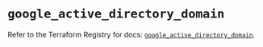 # `google_active_directory_domain`

Refer to the Terraform Registry for docs: [`google_active_directory_domain`](https://registry.terraform.io/providers/hashicorp/google/6.49.3/docs/resources/active_directory_domain).
